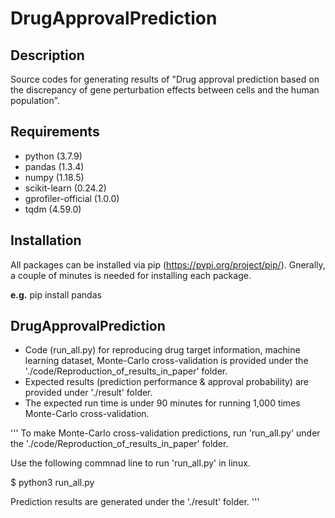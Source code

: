 # DrugApprovalPrediction
## Description
Source codes for generating results of "Drug approval prediction based on the discrepancy of gene perturbation effects between cells and the human population".


## Requirements
- python (3.7.9)
- pandas (1.3.4)
- numpy (1.18.5)
- scikit-learn (0.24.2)
- gprofiler-official (1.0.0)
- tqdm (4.59.0)

## Installation
All packages can be installed via pip (https://pypi.org/project/pip/). Gnerally, a couple of minutes is needed for installing each package.

**e.g.** pip install pandas


## DrugApprovalPrediction
- Code (run_all.py) for reproducing drug target information, machine learning dataset, Monte-Carlo cross-validation is provided under the './code/Reproduction_of_results_in_paper' folder.
- Expected results (prediction performance & approval probability) are provided under './result' folder.
- The expected run time is under 90 minutes for running 1,000 times Monte-Carlo cross-validation.


'''
To make Monte-Carlo cross-validation predictions, run 'run_all.py' under the './code/Reproduction_of_results_in_paper' folder.

Use the following commnad line to run 'run_all.py' in linux.

   $ python3 run_all.py
   
Prediction results are generated under the './result' folder.
'''
